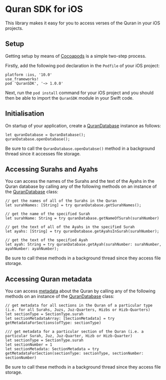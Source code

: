 # Quran SDK for iOS

This library makes it easy for you to access verses of the Quran in your iOS projects.

## Setup

Getting setup by means of [Cocoapods](https://cocoapods.org/) is a simple two-step process.

Firstly, add the following pod declaration in the `Podfile` of your iOS project:

    platform :ios, '10.0'
    use_frameworks!
    pod 'QuranSDK', '~> 1.0.0'

Next, run the `pod install` command for your iOS project and you should then be able to import the `QuranSDK` module in your Swift code.

## Initialisation

On startup of your application, create a [QuranDatabase](QuranSDK/Database/QuranDatabase.swift) instance as follows:

    let quranDatabase = QuranDatabase();
    quranDatabase.openDatabase();

Be sure to call the `QuranDatabase.openDatabse()` method in a background thread since it accesses file storage.

## Accessing Surahs and Ayahs

You can access the names of the Surahs and the text of the Ayahs in the Quran database by calling any of the following methods on an instance of the [QuranDatabase](QuranSDK/Database/QuranDatabase.swift) class:

    // get the names of all of the Surahs in the Quran
    let surahNames: [String] = try quranDatabase.getSurahNames();
    
    // get the name of the specified Surah
    let surahName: String = try quranDatabase.getNameOfSurah(surahNumber)
    
    // get the text of all of the Ayahs in the specified Surah
    let ayahs: [String] = try quranDatabase.getAyahsInSurah(surahNumber);
    
    // get the text of the specified Ayah
    let ayah: String = try quranDatabase.getAyah(surahNumber: surahNumber, ayahNumber: ayahNumber);

Be sure to call these methods in a background thread since they access file storage.

## Accessing Quran metadata

You can access [metadata](QuranSDK/Models/SectionMetadata.swift) about the Quran by calling any of the following methods on an instance of the [QuranDatabase](QuranSDK/Database/QuranDatabase.swift) class:

    // get metadata for all sections in the Quran of a particular type (i.e. for all Surahs, Juzs, Juz-Quarters, Hizbs or Hizb-Quarters)
    let sectionType = SectionType.surah
    let sectionMetadataArray: [SectionMetadata] = try getMetadataForSections(ofType: sectionType)

    /// get metadata for a particular section of the Quran (i.e. a particular Surah, Juz, Juz-Quarter, Hizb or Hizb-Quarter)
    let sectionType = SectionType.surah
    let sectionNumber = 1
    let sectionMetadata: SectionMetadata = try getMetadataForSection(sectionType: sectionType, sectionNumber: sectionNumber)

Be sure to call these methods in a background thread since they access file storage.
